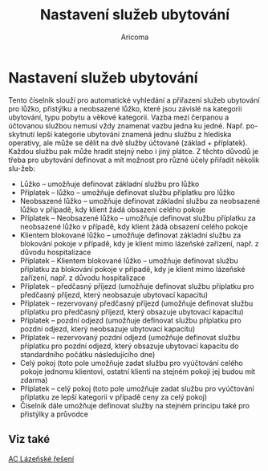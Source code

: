 ﻿---
    title: "Nastavení služeb ubytování"
    author: Aricoma
    ms.date: 04/30/2018
    ms.topic: article
    ms.prod: dynamics-nav-2017
    ms.contentlocale: cs-cz
    ms.lasthandoff: 04/30/2018
---

# Nastavení služeb ubytování

Tento číselník slouží pro automatické vyhledání a přiřazení služeb ubytování pro lůžko, přistýlku a neobsazené lůžko, které jsou závislé na kategorii ubytování, typu pobytu a věkové kategorii. 
Vazba mezi čerpanou a účtovanou službou nemusí vždy znamenat vazbu jedna ku jedné. Např. po-skytnutí lepší kategorie ubytování znamená jednu službu z hlediska operativy, ale může se dělit na dvě služby účtované (základ + příplatek). Každou službu pak může hradit stejný nebo i jiný plátce.
Z těchto důvodů je třeba pro ubytování definovat a mít možnost pro různé účely přiřadit několik slu-žeb:
-	Lůžko – umožňuje definovat základní službu pro lůžko
-	Příplatek – lůžko – umožňuje definovat službu příplatku pro lůžko
-	Neobsazené lůžko – umožňuje definovat základní službu za neobsazené lůžko v případě, kdy klient žádá obsazení celého pokoje
-	Příplatek – Neobsazené lůžko – umožňuje definovat službu příplatku za neobsazené lůžko v případě, kdy klient žádá obsazení celého pokoje
-	Klientem blokované lůžko – umožňuje definovat základní službu za blokování pokoje v případě, kdy je klient mimo lázeňské zařízení, např. z důvodu hospitalizace
-	Příplatek – Klientem blokované lůžko – umožňuje definovat službu příplatku za blokování pokoje v případě, kdy je klient mimo lázeňské zařízení, např. z důvodu hospitalizace
-	Příplatek – předčasný příjezd (umožňuje definovat službu příplatku pro předčasný příjezd, který neobsazuje ubytovací kapacitu)
-	Příplatek – rezervovaný předčasný příjezd (umožňuje definovat službu příplatku pro předčasný příjezd, který obsazuje ubytovací kapacitu)
-	Příplatek – pozdní odjezd (umožňuje definovat službu příplatku pro pozdní odjezd, který neobsazuje ubytovací kapacitu)
-	Příplatek – rezervovaný pozdní odjezd (umožňuje definovat službu příplatku pro pozdní odjezd, který obsazuje ubytovací kapacitu do standardního počátku následujícího dne)
-	Celý pokoj (toto pole umožňuje zadat službu pro vyúčtování celého pokoje jednomu klientovi, ostatní klienti na stejném pokoji jej budou mít zdarma)
-	Příplatek – celý pokoj (toto pole umožňuje zadat službu pro vyúčtování příplatku ze lepší kategorii v případě ceny za celý pokoj)
-	Číselník dále umožňuje definovat služby na stejném principu také pro přistýlky a průvodce 



## <a name="see-also"></a>Viz také
[AC Lázeňské řešení](spa-solution.md)